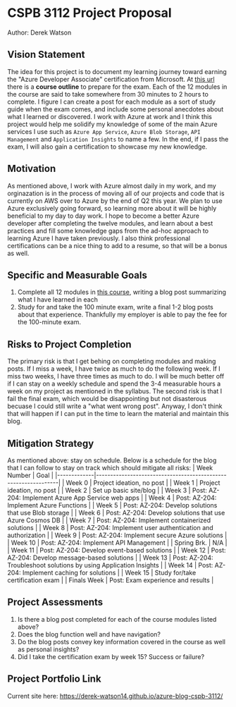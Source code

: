 # CSPB 3112 Project Proposal
Author: Derek Watson

## Vision Statement
The idea for this project is to document my learning journey toward earning the "Azure Developer Associate" certification from Microsoft. At [this url](https://learn.microsoft.com/en-us/credentials/certifications/azure-developer/?practice-assessment-type=certification) there is a **course outline** to prepare for the exam. Each of the 12 modules in the course are said to take somewhere from 30 minutes to 2 hours to complete. I figure I can create a post for each module as a sort of study guide when the exam comes, and include some personal anecdotes about what I learned or discovered.
I work with Azure at work and I think this project would help me solidify my knowledge of some of the main Azure services I use such as `Azure App Service`, `Azure Blob Storage`, `API Management` and `Application Insights` to name a few. In the end, if I pass the exam, I will also gain a certification to showcase my new knowledge.

## Motivation
As mentioned above, I work with Azure almost daily in my work, and my orginazation is in the process of moving all of our projects and code that is currently on AWS over to Azure by the end of Q2 this year. We plan to use Azure exclusively going forward, so learning more about it will be highly beneficial to my day to day work. I hope to become a better Azure developer after completing the twelve modules, and learn about a best practices and fill some knowledge gaps from the ad-hoc approach to learning Azure I have taken previously. I also think professional certifications can be a nice thing to add to a resume, so that will be a bonus as well. 

## Specific and Measurable Goals
1. Complete all 12 modules in [this course](https://learn.microsoft.com/en-us/credentials/certifications/azure-developer/?practice-assessment-type=certification), writing a blog post summarizing what I have learned in each
2. Study for and take the 100 minute exam, write a final 1-2 blog posts about that experience. Thankfully my employer is able to pay the fee for the 100-minute exam.

## Risks to Project Completion
The primary risk is that I get behing on completing modules and making posts. If I miss a week, I have twice as much to do the following week. If I miss two weeks, I have three times as much to do. I will be much better off if I can stay on a weekly schedule and spend the 3-4 measurable hours a week on my project as mentioned in the syllabus. The second risk is that I fail the final exam, which would be disappointing but not disasterous becuase I could still write a "what went wrong post". Anyway, I don't think that will happen if I can put in the time to learn the material and maintain this blog.

## Mitigation Strategy
As mentioned above: stay on schedule. Below is a schedule for the blog that I can follow to stay on track which should mitigate all risks:
| Week Number | Goal                                                          |
|-------------|----------------------------------------------------------------|
| Week 0      | Project ideation, no post                                     |
| Week 1      | Project ideation, no post                                     |
| Week 2      | Set up basic site/blog                                        |
| Week 3      | Post: AZ-204: Implement Azure App Service web apps            |
| Week 4      | Post: AZ-204: Implement Azure Functions                       |
| Week 5      | Post: AZ-204: Develop solutions that use Blob storage         |
| Week 6      | Post: AZ-204: Develop solutions that use Azure Cosmos DB      |
| Week 7      | Post: AZ-204: Implement containerized solutions               |
| Week 8      | Post: AZ-204: Implement user authentication and authorization |
| Week 9      | Post: AZ-204: Implement secure Azure solutions                |
| Week 10     | Post: AZ-204: Implement API Management                        |
| Spring Brk. | N/A                                                           |
| Week 11     | Post: AZ-204: Develop event-based solutions                   |
| Week 12     | Post: AZ-204: Develop message-based solutions                 |
| Week 13     | Post: AZ-204: Troubleshoot solutions by using Application Insights |
| Week 14     | Post: AZ-204: Implement caching for solutions                 |
| Week 15     | Study for/take certification exam                             |
| Finals Week | Post: Exam experience and results                             |

## Project Assessments
1. Is there a blog post completed for each of the course modules listed above?
2. Does the blog function well and have navigation?
3. Do the blog posts convey key information covered in the course as well as personal insights?
4. Did I take the certification exam by week 15? Success or failure?

## Project Portfolio Link
Current site here: https://derek-watson14.github.io/azure-blog-cspb-3112/

